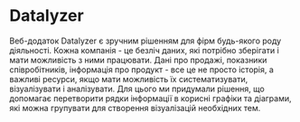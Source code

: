 # Datalyzer

Веб-додаток Datalyzer є зручним рішенням для фірм будь-якого роду діяльності. Кожна компанія - це безліч даних, які потрібно зберігати і мати можливість з ними працювати. Дані про продажі, показники співробітників, інформація про продукт - все це не просто історія, а важливі ресурси, якщо мати можливість їх систематизувати, візуалізувати і аналізувати. Для цього ми придумали рішення, що допомагає перетворити рядки інформації в корисні графіки та діаграми, які можна групувати для створення візуалізацій необхідних тем.
